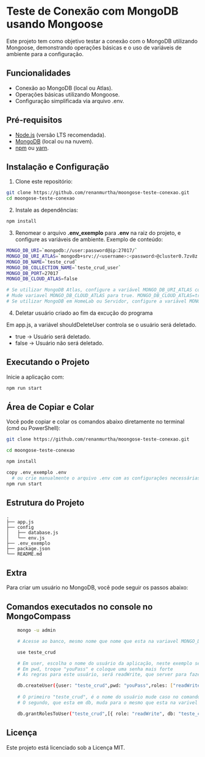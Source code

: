 # Teste de Conexão com MongoDB usando Mongoose

Este projeto tem como objetivo testar a conexão com o MongoDB utilizando Mongoose, demonstrando operações básicas e o uso de variáveis de ambiente para a configuração.

## Funcionalidades

- Conexão ao MongoDB (local ou Atlas).
- Operações básicas utilizando Mongoose.
- Configuração simplificada via arquivo .env.

## Pré-requisitos

- [Node.js](https://nodejs.org/) (versão LTS recomendada).
- [MongoDB](https://www.mongodb.com/) (local ou na nuvem).
- [npm](https://www.npmjs.com/) ou [yarn](https://yarnpkg.com/).

## Instalação e Configuração

1. Clone este repositório:
```bash
git clone https://github.com/renanmurtha/moongose-teste-conexao.git
cd moongose-teste-conexao
```

2. Instale as dependências:
```bash
npm install
```

3. Renomear o arquivo **.env_exemplo** para **.env** na raiz do projeto, e configure as variáveis de ambiente. Exemplo de conteúdo:

```bash
MONGO_DB_URI=`mongodb://user:password@ip:27017/`
MONGO_DB_URI_ATLAS=`mongodb+srv://<username>:<password>@cluster0.7zv8z.mongodb.net/`
MONGO_DB_NAME=`teste_crud`
MONGO_DB_COLLECTION_NAME=`teste_crud_user`
MONGO_DB_PORT=27017
MONGO_DB_CLOUD_ATLAS=false

# Se utilizar MongoDB Atlas, configure a variável MONGO_DB_URI_ATLAS corretamnete.
# Mude variavel MONGO_DB_CLOUD_ATLAS para true. MONGO_DB_CLOUD_ATLAS=true
# Se utilizar MongoDB em HomeLab ou Servidor, configure a variável MONGO_DB_URI corretamnete.
```

4. Deletar usuário criado ao fim da excução do programa

Em app.js, a variável shouldDeleteUser controla se o usuário será deletado.
- true → Usuário será deletado.
- false → Usuário não será deletado.

## Executando o Projeto

Inicie a aplicação com:
```bash
npm run start
```

## Área de Copiar e Colar

Você pode copiar e colar os comandos abaixo diretamente no terminal (cmd ou PowerShell):

```bash
git clone https://github.com/renanmurtha/moongose-teste-conexao.git

cd moongose-teste-conexao

npm install

copy .env_exemplo .env 
  # ou crie manualmente o arquivo .env com as configurações necessárias
npm run start
```

## Estrutura do Projeto

```
.
├── app.js
├── config
│   ├── database.js
│   └── env.js
├── .env_exemplo
├── package.json
└── README.md
```

## Extra

Para criar um usuário no MongoDB, você pode seguir os passos abaixo:

## Comandos executados no console no MongoCompass
  ```bash
      mongo -u admin

      # Acesse ao banco, mesmo nome que nome que esta na variavel MONGO_DB_NAME em .env

      use teste_crud

      # Em user, escolha o nome do usuário da aplicação, neste exemplo será: teste_crud 
      # Em pwd, troque "youPass" e coloque uma senha mais forte
      # As regras para este usuário, será readWrite, que server para fazer o crud

      db.createUser({user: "teste_crud",pwd: "youPass",roles: ["readWrite"]})
      
      # O primeiro "teste_crud", é o nome do usuário mude caso no comando anterior tenha mudado o nome do usuário
      # O segundo, que esta em db, muda para o mesmo que esta na varivel MONGO_DB_NAME em .env

      db.grantRolesToUser("teste_crud",[{ role: "readWrite", db: "teste_crud" }])
  ```

## Licença

Este projeto está licenciado sob a Licença MIT.